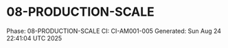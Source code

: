 # 08-PRODUCTION-SCALE
Phase: 08-PRODUCTION-SCALE
CI: CI-AM001-005
Generated: Sun Aug 24 22:41:04 UTC 2025
